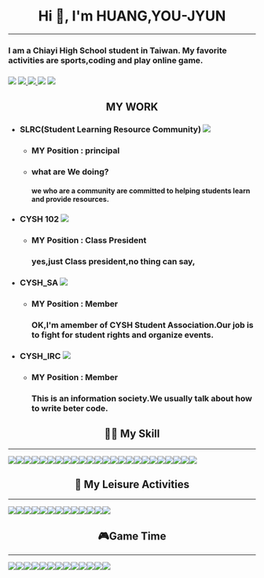 <h1 align="center">Hi 👋, I'm HUANG,YOU-JYUN </h1>

------

### I am a Chiayi High School student in Taiwan.  My favorite activities are sports,coding and play online game.
### [<img src="https://img.shields.io/badge/My website-4285F4?style=for-the-badge&logo=Google-chrome&logoColor=white" />](https://sites.google.com/view/hyjdevelop-charlie960906/%E9%A6%96%E9%A0%81) [<img src="https://img.shields.io/badge/Gmail-D14836?style=for-the-badge&logo=gmail&logoColor=white" /> ](mailto:charlie960906@gmail.com) [<img src="https://img.shields.io/badge/Instagram-E4405F?style=for-the-badge&logo=instagram&logoColor=white" /> ](https://www.instagram.com/hyjcharlie960906/?hl=zh-tw)[<img src="https://img.shields.io/badge/Threads-000000?style=for-the-badge&logo=Threads&logoColor=white"/>](https://www.threads.net/@hyjcharlie960906) [<img src="https://img.shields.io/badge/Discord-5865F2?style=for-the-badge&logo=discord&logoColor=white"/> ](https://discord.com/invite/6MbHT4e4 ) 

<h2 align="center">MY WORK</h2>

- ### SLRC(Student Learning Resource Community)   [<img src="https://img.shields.io/badge/Discord-5865F2?style=for-the-badge&logo=discord&logoColor=white"/> ](https://discord.gg/RBFcN8MSzS ) 
    - ### MY Position : principal
    - ### what are We doing?
        #### we who are a community are committed to helping students learn and provide resources.
- ### CYSH 102 [<img src="https://img.shields.io/badge/Instagram-E4405F?style=for-the-badge&logo=instagram&logoColor=white" /> ](https://www.instagram.com/cysh._.102/?hl=zh-tw)
    - ### MY Position : Class President
      ###  yes,just Class president,no thing can say,
- ### CYSH_SA [<img src="https://img.shields.io/badge/Instagram-E4405F?style=for-the-badge&logo=instagram&logoColor=white" /> ](https://www.instagram.com/cyshsa39th/?hl=zh-tw)
    - ### MY Position : Member
       ### OK,I'm amember of CYSH Student Association.Our job is to fight for student rights and organize events.
- ### CYSH_IRC [<img src="https://img.shields.io/badge/Instagram-E4405F?style=for-the-badge&logo=instagram&logoColor=white" /> ](https://www.instagram.com/cysh_irc/?hl=zh-tw)
    - ### MY Position : Member
        ### This is an information society.We usually talk about how to write beter code.
<h2 align="center">👩‍💻 My Skill </h2>

---
<img src="https://img.shields.io/badge/Arduino_IDE-00979D?style=for-the-badge&logo=arduino&logoColor=white" /><img src="https://img.shields.io/badge/Colab-F9AB00?style=for-the-badge&logo=googlecolab&color=525252" /><img src="https://img.shields.io/badge/VSCode-0078D4?style=for-the-badge&logo=visual%20studio%20code&logoColor=white" /><img src="https://img.shields.io/badge/C-00599C?style=for-the-badge&logo=c&logoColor=white" /><img src="https://img.shields.io/badge/C%2B%2B-00599C?style=for-the-badge&logo=c%2B%2B&logoColor=white" /><img src="https://img.shields.io/badge/Python-FFD43B?style=for-the-badge&logo=python&logoColor=blue" /><img src="https://img.shields.io/badge/
HTML5-E34F26?style=for-the-badge&logo=html5&logoColor=white" /><img src="https://img.shields.io/badge/JavaScript-323330?style=for-the-badge&logo=javascript&logoColor=F7DF1E" /><img src="https://img.shields.io/badge/ChatGPT-74aa9c?style=for-the-badge&logo=openai&logoColor=white" /><img src="https://img.shields.io/badge/Google%20Bard-886FBF?style=for-the-badge&logo=googlebard&logoColor=fff" /><img src="https://img.shields.io/badge/Google%20Analytics-E37400?style=for-the-badge&logo=google%20analytics&logoColor=white" /><img src="https://img.shields.io/badge/GIT-E44C30?style=for-the-badge&logo=git&logoColor=white" /><img src="https://img.shields.io/badge/windows%20terminal-4D4D4D?style=for-the-badge&logo=windows%20terminal&logoColor=white" /><img src="https://img.shields.io/badge/Google%20Sheets-34A853?style=for-the-badge&logo=google-sheets&logoColor=white" /><img src="https://img.shields.io/badge/Microsoft_Excel-217346?style=for-the-badge&logo=microsoft-excel&logoColor=white" /><img src="https://img.shields.io/badge/Microsoft_Office-D83B01?style=for-the-badge&logo=microsoft-office&logoColor=white" /><img src="https://img.shields.io/badge/Microsoft_PowerPoint-B7472A?style=for-the-badge&logo=microsoft-powerpoint&logoColor=white" /><img src="https://img.shields.io/badge/Microsoft_Word-2B579A?style=for-the-badge&logo=microsoft-word&logoColor=white" /><img src="https://img.shields.io/badge/Notion-000000?style=for-the-badge&logo=notion&logoColor=white" /><img src="https://img.shields.io/badge/Obsidian-483699?style=for-the-badge&logo=Obsidian&logoColor=whitee" /><img src="https://img.shields.io/badge/Todoist-E44332?style=for-the-badge&logo=todoist&logoColor=white" /><img src="https://img.shields.io/badge/-Unreal%20Engine-313131?style=for-the-badge&logo=unreal-engine&logoColor=white" /><img src="https://img.shields.io/badge/micro:bit-00ED00?style=for-the-badge&logo=micro:bit&logoColor=white" /><img src="https://img.shields.io/badge/Android-3DDC84?style=for-the-badge&logo=android&logoColor=white" />


<h2 align="center"> 🏃 My Leisure Activities</h2>

---

<img src="https://img.shields.io/badge/Netflix-E50914?style=for-the-badge&logo=netflix&logoColor=white" /><img src="https://img.shields.io/badge/Twitch-9146FF?style=for-the-badge&logo=twitch&logoColor=white" /><img src="https://img.shields.io/badge/YouTube-FF0000?style=for-the-badge&logo=youtube&logoColor=white" /><img src="https://img.shields.io/badge/Google_Podcasts-4285F4?style=for-the-badge&logo=google-podcasts&logoColor=white" /><img src="https://img.shields.io/badge/Spotify-1ED760?&style=for-the-badge&logo=spotify&logoColor=white" /><img src="https://img.shields.io/badge/YouTube_Music-FF0000?style=for-the-badge&logo=youtube-music&logoColor=white" /><img src="https://img.shields.io/badge/Uber_Eats-5FB709?style=for-the-badge&logo=uber-eats&logoColor=white
" /><img src="https://img.shields.io/badge/McDonald's-FBC817?style=for-the-badge&logo=McDonald's&logoColor=white" /><img src="https://img.shields.io/badge/Burger%20King-D62300?style=for-the-badge&logo=Burger%20King&logoColor=white" /><img src="https://img.shields.io/badge/Windows_11-0078d4?style=for-the-badge&logo=windows-11&logoColor=white" /><img src="https://img.shields.io/badge/Coursera-0056D2?style=for-the-badge&logo=Coursera&logoColor=white" /><img src="https://img.shields.io/badge/Google_chrome-4285F4?style=for-the-badge&logo=Google-chrome&logoColor=white" /><img src="https://img.shields.io/badge/-Wear%20OS-4285F4?style=for-the-badge&logo=wear-os&logoColor=white" />


<h2 align="center"> 🎮Game Time </h2>

----
<img src="https://img.shields.io/badge/ROG Z13-FF0029?style=for-the-badge&logo=Republic%20of%20Gamers&logoColor=white" /><img src="https://img.shields.io/badge/Intel%20Core_i9_13th-0071C5?style=for-the-badge&logo=intel&logoColor=white" /><img src="https://img.shields.io/badge/NVIDIA-RTX4060-76B900?style=for-the-badge&logo=nvidia&logoColor=white" /><img src="https://img.shields.io/badge/Counter_Strike-000000?style=for-the-badge&logo=counter-strike&logoColor=white" /><img src="https://img.shields.io/badge/Epic%20Games-313131?style=for-the-badge&logo=Epic%20Games&logoColor=white" /><img src="https://img.shields.io/badge/Riot_Games-D32936?style=for-the-badge&logo=riot-games&logoColor=white" /><img src="https://img.shields.io/badge/Steam-000000?style=for-the-badge&logo=steam&logoColor=white" /><img src="https://img.shields.io/badge/Republic%20of%20Gamers-FF0029?style=for-the-badge&logo=Republic%20of%20Gamers&logoColor=white" /><img src="https://img.shields.io/badge/Xbox-107C10?style=for-the-badge&logo=xbox&logoColor=white" /><img src="https://img.shields.io/badge/Valorant-fa4454?style=for-the-badge&logo=valorant&logoColor=white" /><img src="https://img.shields.io/badge/PlayStation-003791?style=for-the-badge&logo=playstation&logoColor=white" /><img src="https://img.shields.io/badge/Nintendo_Switch-E60012?style=for-the-badge&logo=nintendo-switch&logoColor=white" /><img src="https://img.shields.io/badge/FIFA-B7312F?style=for-the-badge&logo=fifa&logoColor=white" />



